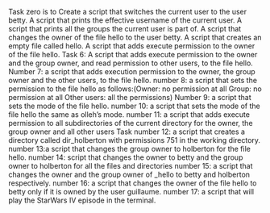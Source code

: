 Task zero is to Create a script that switches the current user to the user betty.
A script that prints the effective username of the current user.
A script that prints all the groups the current user is part of.
A script that changes the owner of the file hello to the user betty.
A script that creates an empty file called hello.
A  script that adds execute permission to the owner of the file hello.
Task 6: A script that adds execute permission to the owner and the group owner, and read permission to other users, to the file hello.
Number 7: a script that adds execution permission to the owner, the group owner and the other users, to the file hello.
number 8:  a script that sets the permission to the file hello as follows:(Owner: no permission at all
Group: no permission at all
Other users: all the permissions)
Number 9: a script that sets the mode of the file hello.
number 10: a script that sets the mode of the file hello the same as olleh’s mode.
number 11: a script that adds execute permission to all subdirectories of the current directory for the owner, the group owner and all other users
Task number 12: a script that creates a directory called dir_holberton with permissions 751 in the working directory.
number 13:a script that changes the group owner to holberton for the file hello.
number 14: script that changes the owner to betty and the group owner to holberton for all the files and directories
number 15: a script that changes the owner and the group owner of _hello to betty and holberton respectively.
number 16: a script that changes the owner of the file hello to betty only if it is owned by the user guillaume.
number 17:  a script that will play the StarWars IV episode in the terminal.